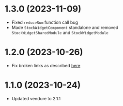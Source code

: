 # 1.3.0 (2023-11-09)

- Fixed `reduceSum` function call bug
- Made `StockWidgetComponent` standalone and removed `StockWidgetSharedModule` and `StockWidgetModule`

# 1.2.0 (2023-10-26)

- Fix broken links as described [here](https://github.com/Pinelab-studio/pinelab-vendure-plugins/issues/277)

# 1.1.0 (2023-10-24)

- Updated vendure to 2.1.1
